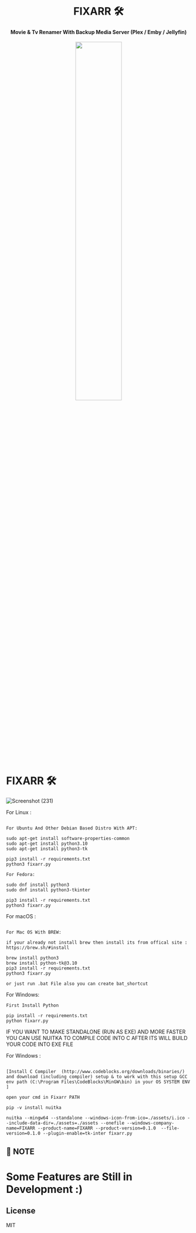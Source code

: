                                                                 
<h1 align="center"> FIXARR 🛠️ </h1>

<h4 align="center"> Movie & Tv Renamer With Backup Media Server (Plex / Emby / Jellyfin)</h4>


<p style="text-align:center;" align="center">
  <img align="center" src="https://cdn.jsdelivr.net/gh/sachinsenal0x64/picx-images-hosting@master/FIXARR LOGO.10it15i3tejk.webp" height="50%" width="50%" />
</p>


# FIXARR 🛠️

![Screenshot (231)](https://user-images.githubusercontent.com/127573781/230511871-3b343e7d-42a3-4a4e-9f0d-c52e9cb0470f.png)



For Linux :

```Terminal

For Ubuntu And Other Debian Based Distro With APT:

sudo apt-get install software-properties-common
sudo apt-get install python3.10
sudo apt-get install python3-tk

pip3 install -r requirements.txt
python3 fixarr.py

For Fedora:

sudo dnf install python3
sudo dnf install python3-tkinter

pip3 install -r requirements.txt
python3 fixarr.py

```

For macOS :


```Terminal

For Mac OS With BREW:

if your already not install brew then install its from offical site : https://brew.sh/#install 

brew install python3
brew install python-tk@3.10
pip3 install -r requirements.txt
python3 fixarr.py

or just run .bat File also you can create bat_shortcut
```


For Windows:


```CMD
First Install Python  

pip install -r requirements.txt
python fixarr.py
```



IF YOU WANT TO MAKE STANDALONE (RUN AS EXE) AND MORE FASTER YOU CAN USE NUITKA TO COMPILE CODE INTO C AFTER ITS WILL BUILD YOUR CODE INTO EXE FILE


For Windows :

```compile

[Install C Compiler  (http://www.codeblocks.org/downloads/binaries/) and download (including compiler) setup & to work with this setup GCC env path (C:\Program Files\CodeBlocks\MinGW\bin) in your OS SYSTEM ENV ] 

open your cmd in Fixarr PATH

pip -v install nuitka 

nuitka --mingw64 --standalone --windows-icon-from-ico=./assets/i.ico --include-data-dir=./assets=./assets --onefile --windows-company-name=FIXARR --product-name=FIXARR --product-version=0.1.0  --file-version=0.1.0 --plugin-enable=tk-inter fixarr.py

```

## 🏮 NOTE

# Some Features are Still in Development :)

## License

MIT
